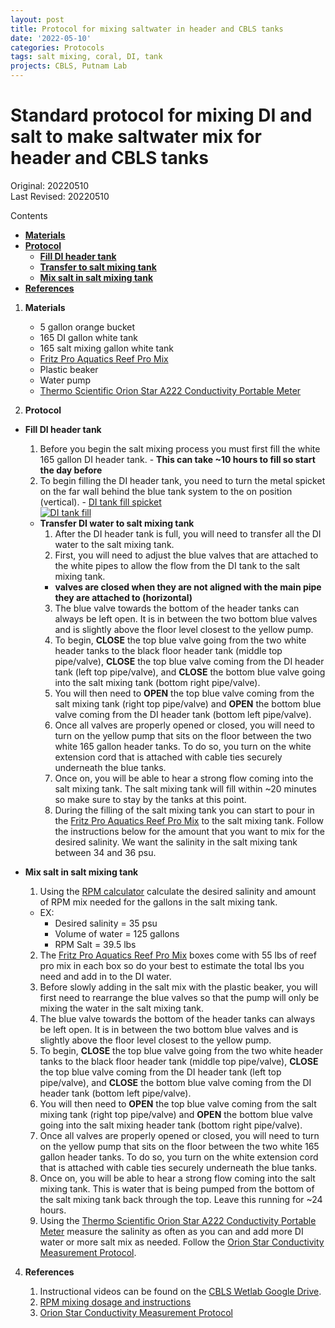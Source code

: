 ```yaml
---
layout: post
title: Protocol for mixing saltwater in header and CBLS tanks
date: '2022-05-10'
categories: Protocols
tags: salt mixing, coral, DI, tank
projects: CBLS, Putnam Lab
---
```


# Standard protocol for mixing DI and salt to make saltwater mix for header and CBLS tanks

Original: 20220510  
Last Revised: 20220510

Contents  
- [**Materials**](#Materials)    
- [**Protocol**](#Protocol)
    - [**Fill DI header tank**](#DI)
    - [**Transfer to salt mixing tank**](#Salt)
    - [**Mix salt in salt mixing tank**](#Saltmix)
- [**References**](#References)  

1. <a name="Materials"></a> **Materials**
    - 5 gallon orange bucket
    - 165 DI gallon white tank
    - 165 salt mixing gallon white tank
    - [Fritz Pro Aquatics Reef Pro Mix](https://www.amazon.com/Fritz-Aquatics-80243-Complete-Marine/dp/B01K4YY8HM)
    - Plastic beaker
    - Water pump
    - [Thermo Scientific Orion Star A222 Conductivity Portable Meter](https://www.fishersci.com/shop/products/orion-star-a222-conductivity-portable-meter/p-4529310)

2. <a name="Protocol"></a> **Protocol**
- <a name="DI"></a> **Fill DI header tank**
    1. Before you begin the salt mixing process you must first fill the white 165 gallon DI header tank.
      - **This can take ~10 hours to fill so start the day before**
    2. To begin filling the DI header tank, you need to turn the metal spicket on the far wall behind the blue tank system to the on position (vertical).
      - [DI tank fill spicket](https://youtube.com/shorts/JiGZhvBDHuQ)  
      [![DI tank fill](https://img.youtube.com/vi/JiGZhvBDHuQ/0.jpg)](https://youtube.com/shorts/JiGZhvBDHuQ "DI fill")


  - <a name="Salt"></a> **Transfer DI water to salt mixing tank**
    1. After the DI header tank is full, you will need to transfer all the DI water to the salt mixing tank.
    2. First, you will need to adjust the blue valves that are attached to the white pipes to allow the flow from the DI tank to the salt mixing tank.
      - **valves are closed when they are not aligned with the main pipe they are attached to (horizontal)**
    3. The blue valve towards the bottom of the header tanks can always be left open. It is in between the two bottom blue valves and is slightly above the floor level closest to the yellow pump.
    4. To begin, **CLOSE** the top blue valve going from the two white header tanks to the black floor header tank (middle top pipe/valve), **CLOSE** the top blue valve coming from the DI header tank (left top pipe/valve), and **CLOSE** the bottom blue valve going into the salt mixing tank (bottom right pipe/valve).
    5. You will then need to **OPEN** the top blue valve coming from the salt mixing tank (right top pipe/valve) and **OPEN** the bottom blue valve coming from the DI header tank (bottom left pipe/valve).
    6. Once all valves are properly opened or closed, you will need to turn on the yellow pump that sits on the floor between the two white 165 gallon header tanks. To do so, you turn on the white extension cord that is attached with cable ties securely underneath the blue tanks.
    7. Once on, you will be able to hear a strong flow coming into the salt mixing tank. The salt mixing tank will fill within ~20 minutes so make sure to stay by the tanks at this point.
    8. During the filling of the salt mixing tank you can start to pour in the [Fritz Pro Aquatics Reef Pro Mix](https://www.amazon.com/Fritz-Aquatics-80243-Complete-Marine/dp/B01K4YY8HM) to the salt mixing tank. Follow the instructions below for the amount that you want to mix for the desired salinity. We want the salinity in the salt mixing tank between 34 and 36 psu.

- <a name="Saltmix"></a> **Mix salt in salt mixing tank**
  1. Using the [RPM calculator](https://fritzaquatics.com/resources/calculators/rpm-calculator) calculate the desired salinity and amount of RPM mix needed for the gallons in the salt mixing tank.
    - EX:
      - Desired salinity = 35 psu
      - Volume of water = 125 gallons
      - RPM Salt = 39.5 lbs
  2. The [Fritz Pro Aquatics Reef Pro Mix](https://www.amazon.com/Fritz-Aquatics-80243-Complete-Marine/dp/B01K4YY8HM) boxes come with 55 lbs of reef pro mix in each box so do your best to estimate the total lbs you need and add in to the DI water.
  3. Before slowly adding in the salt mix with the plastic beaker, you will first need to rearrange the blue valves so that the pump will only be mixing the water in the salt mixing tank.
  4. The blue valve towards the bottom of the header tanks can always be left open. It is in between the two bottom blue valves and is slightly above the floor level closest to the yellow pump.
  5. To begin, **CLOSE** the top blue valve going from the two white header tanks to the black floor header tank (middle top pipe/valve), **CLOSE** the top blue valve coming from the DI header tank (left top pipe/valve), and **CLOSE** the bottom blue valve coming from the DI header tank (bottom left pipe/valve).
  6. You will then need to **OPEN** the top blue valve coming from the salt mixing tank (right top pipe/valve) and **OPEN** the bottom blue valve going into the salt mixing header tank (bottom right pipe/valve).
  7. Once all valves are properly opened or closed, you will need to turn on the yellow pump that sits on the floor between the two white 165 gallon header tanks. To do so, you turn on the white extension cord that is attached with cable ties securely underneath the blue tanks.
  8. Once on, you will be able to hear a strong flow coming into the salt mixing tank. This is water that is being pumped from the bottom of the salt mixing tank back through the top. Leave this running for ~24 hours.
  9. Using the [Thermo Scientific Orion Star A222 Conductivity Portable Meter](https://www.fishersci.com/shop/products/orion-star-a222-conductivity-portable-meter/p-4529310) measure the salinity as often as you can and add more DI water or more salt mix as needed. Follow the [Orion Star Conductivity Measurement Protocol](https://github.com/Putnam-Lab/Lab_Management/blob/master/Lab_Resources/Equipment_Protocols/Orion_MultiParameter_Sensor_Protocol.md).


4. <a name="References"></a> **References**

    1.  Instructional videos can be found on the [CBLS Wetlab Google Drive](https://drive.google.com/drive/u/0/folders/1rjAgKVbZ6QKvHFtlRqQovO7LEwve81Qu).
    2. [RPM mixing dosage and instructions](https://fritzaquatics.com/products/fritz-rpm-reef-pro-mix)
    3. [Orion Star Conductivity Measurement Protocol](https://github.com/Putnam-Lab/Lab_Management/blob/master/Lab_Resources/Equipment_Protocols/Orion_MultiParameter_Sensor_Protocol.md)
